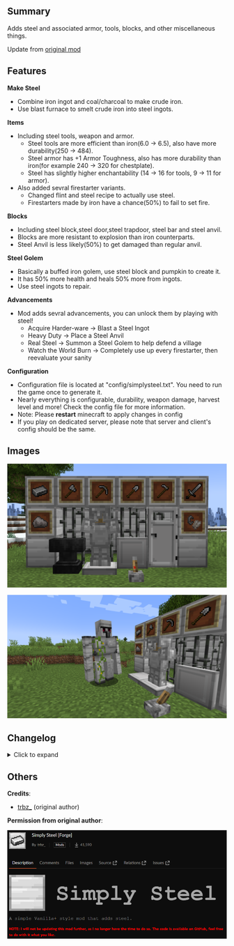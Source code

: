 Summary
-

Adds steel and associated armor, tools, blocks, and other miscellaneous things.

Update from [original mod](https://www.curseforge.com/minecraft/mc-mods/simply-steel-forge)

Features
-

**Make Steel**

- Combine iron ingot and coal/charcoal to make crude iron.
- Use blast furnace to smelt crude iron into steel ingots.

**Items**

- Including steel tools, weapon and armor.
  - Steel tools are more efficient than iron(6.0 -> 6.5), also have more durability(250 -> 484).
  - Steel armor has +1 Armor Toughness, also has more durability than iron(for example 240 -> 320 for chestplate).
  - Steel has slightly higher enchantability (14 -> 16 for tools, 9 -> 11 for armor).
- Also added sevral firestarter variants.
  - Changed flint and steel recipe to actually use steel.
  - Firestarters made by iron have a chance(50%) to fail to set fire.

**Blocks**

- Including steel block,steel door,steel trapdoor, steel bar and steel anvil.
- Blocks are more resistant to explosion than iron counterparts.
- Steel Anvil is less likely(50%) to get damaged than regular anvil.

**Steel Golem**

- Basically a buffed iron golem, use steel block and pumpkin to create it.
- It has 50% more health and heals 50% more from ingots.
- Use steel ingots to repair.

**Advancements**

- Mod adds sevral advancements, you can unlock them by playing with steel!
  - Acquire Harder-ware -> Blast a Steel Ingot
  - Heavy Duty -> Place a Steel Anvil
  - Real Steel -> Summon a Steel Golem to help defend a village
  - Watch the World Burn -> Completely use up every firestarter, then reevaluate your sanity

**Configuration**

- Configuration file is located at "config/simplysteel.txt". You need to run the game once to generate it.
- Nearly everything is configurable, durability, weapon damage, harvest level and more! Check the config file for more information.
- Note: Please **restart** minecraft to apply changes in config
- If you play on dedicated server, please note that server and client's config should be the same.

Images
-

![items and blocks](https://raw.githubusercontent.com/SkpC9/Simply-Steel/main/images/items%20and%20blocks.png)

![steel golem](https://raw.githubusercontent.com/SkpC9/Simply-Steel/main/images/steel%20golem.png)

Changelog
-

<details>

<summary>Click to expand</summary>

**2.2.1**

- Updated to forge 1.20.1
- Fixed some tags

**2.2.2**

- Fixed dedicated server crash when this mod is added
- Fixed steel anvil falling and damage issues

**2.2.3**

- Added steel shears, more durability than regular shears
- Added configurations, nearly everything in this mod is now configurable!

</details>

Others
-

**Credits**:

- [trbz_](https://legacy.curseforge.com/members/trbz_/projects) (original author)


**Permission from original author**:

![Permission from original author](https://raw.githubusercontent.com/SkpC9/Simply-Steel/main/images/permission%20from%20original%20author.png)


